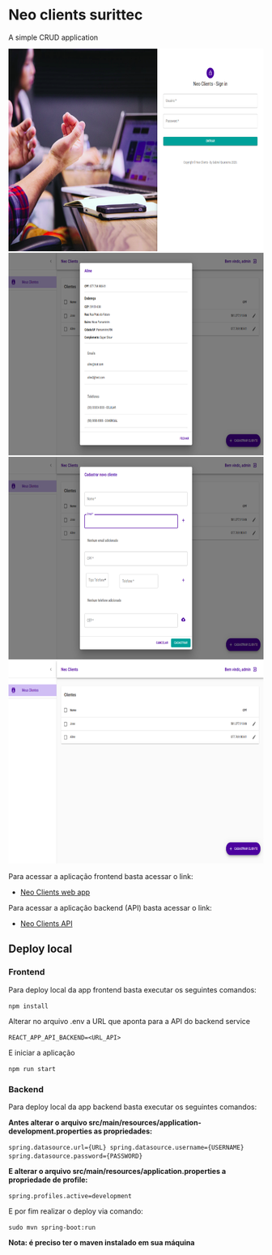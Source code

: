 # Neo clients surittec
A simple CRUD application

<img src="screenshots/screenshot4.png" height="400"/>
<img src="screenshots/screenshot1.png" height="400"/>
<img src="screenshots/screenshot2.png" height="400"/>
<img src="screenshots/screenshot3.png" height="400"/>

Para acessar a aplicação frontend basta acessar o link:

- [Neo Clients web app](https://neo-clients-surittec-git-develop.joaogabriel55.vercel.app)

Para acessar a aplicação backend (API) basta acessar o link:

- [Neo Clients API](https://neo-clients-api.herokuapp.com/neo-clients)

## Deploy local

### Frontend

Para deploy local da app frontend basta executar os seguintes comandos:

`npm install`

Alterar no arquivo .env a URL que aponta para a API do backend service

`REACT_APP_API_BACKEND=<URL_API>`

E iniciar a aplicação

`npm run start`

### Backend

Para deploy local da app backend basta executar os seguintes comandos:

**Antes alterar o arquivo src/main/resources/application-development.properties as propriedades:**

`
spring.datasource.url={URL}
spring.datasource.username={USERNAME}
spring.datasource.password={PASSWORD}
`

**E alterar o arquivo src/main/resources/application.properties a propriedade de profile:**

`spring.profiles.active=development`

E por fim realizar o deploy via comando:

`sudo mvn spring-boot:run`

**Nota: é preciso ter o maven instalado em sua máquina**



